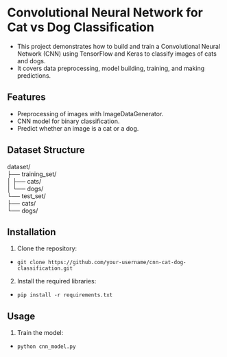# Convolutional Neural Network for Cat vs Dog Classification
- This project demonstrates how to build and train a Convolutional Neural Network (CNN) using TensorFlow and Keras to classify images of cats and dogs.
- It covers data preprocessing, model building, training, and making predictions.
## Features
- Preprocessing of images with ImageDataGenerator.
- CNN model for binary classification.
- Predict whether an image is a cat or a dog.
## Dataset Structure
dataset/  
├── training_set/  
│   ├── cats/  
│   └── dogs/  
└── test_set/  
    ├── cats/  
    └── dogs/  
    
## Installation
1. Clone the repository:
- `git clone https://github.com/your-username/cnn-cat-dog-classification.git`
2. Install the required libraries:
- `pip install -r requirements.txt`
  
## Usage
1. Train the model:
- `python cnn_model.py`
